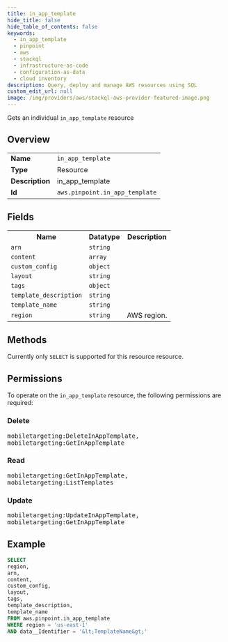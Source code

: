 ```yaml
---
title: in_app_template
hide_title: false
hide_table_of_contents: false
keywords:
  - in_app_template
  - pinpoint
  - aws
  - stackql
  - infrastructure-as-code
  - configuration-as-data
  - cloud inventory
description: Query, deploy and manage AWS resources using SQL
custom_edit_url: null
image: /img/providers/aws/stackql-aws-provider-featured-image.png
---
```

Gets an individual <code>in_app_template</code> resource

## Overview
<table><tbody>
<tr><td><b>Name</b></td><td><code>in_app_template</code></td></tr>
<tr><td><b>Type</b></td><td>Resource</td></tr>
<tr><td><b>Description</b></td><td>in_app_template</td></tr>
<tr><td><b>Id</b></td><td><code>aws.pinpoint.in_app_template</code></td></tr>
</tbody></table>

## Fields
<table><tbody>
<tr><th>Name</th><th>Datatype</th><th>Description</th></tr>
<tr><td><code>arn</code></td><td><code>string</code></td><td></td></tr>
<tr><td><code>content</code></td><td><code>array</code></td><td></td></tr>
<tr><td><code>custom_config</code></td><td><code>object</code></td><td></td></tr>
<tr><td><code>layout</code></td><td><code>string</code></td><td></td></tr>
<tr><td><code>tags</code></td><td><code>object</code></td><td></td></tr>
<tr><td><code>template_description</code></td><td><code>string</code></td><td></td></tr>
<tr><td><code>template_name</code></td><td><code>string</code></td><td></td></tr>
<tr><td><code>region</code></td><td><code>string</code></td><td>AWS region.</td></tr>

</tbody></table>

## Methods
Currently only <code>SELECT</code> is supported for this resource resource.

## Permissions

To operate on the <code>in_app_template</code> resource, the following permissions are required:

### Delete
<pre>
mobiletargeting:DeleteInAppTemplate,
mobiletargeting:GetInAppTemplate</pre>

### Read
<pre>
mobiletargeting:GetInAppTemplate,
mobiletargeting:ListTemplates</pre>

### Update
<pre>
mobiletargeting:UpdateInAppTemplate,
mobiletargeting:GetInAppTemplate</pre>


## Example
```sql
SELECT
region,
arn,
content,
custom_config,
layout,
tags,
template_description,
template_name
FROM aws.pinpoint.in_app_template
WHERE region = 'us-east-1'
AND data__Identifier = '&lt;TemplateName&gt;'
```
